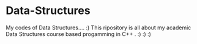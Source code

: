 # Data-Structures
My codes of Data Structures.... :)
This ripository is all about my academic Data Structures course based progamming in C++
.
:) :) :)
